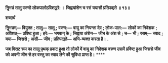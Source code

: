 **निॢभन्नं तालु वरुणो लोकपालोऽविशद्धरे: ।** **जिह्वयांशेन च रसं ययासौ प्रतिपद्यते ॥ १३॥** 

**शब्दार्थ** 

**निॢभन्नम्—** **वियुक्त** **; तालु—** **तालू** **; वरुण:—** **वायु का नियन्ता देव** **; लोक-पाल:—** **लोकों का निदेशक** **; अविशत्—** **प्रविष्ट हुआ** **;** **हरे:—** **भगवान् के** **; जिह्वया अंशेन—** **जीभ के अंश से** **; च—** **भी** **; रसम्—** **स्वाद** **; यया—** **जिससे** **; असौ—** **जीव** **; प्रतिपद्यते—** **अभि-व्यक्त करता है।** **.** 

**जब विराट रूप का तालू पृथक् प्रकट हुआ तो लोकों में वायु का निदेशक वरुण उसमें** **प्रविष्ट हुआ जिससे जीव को अपनी जीभ से हर वस्तु का स्वाद लेने की सुविधा प्राप्त है।** **** 